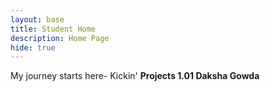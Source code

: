 ```yaml
---
layout: base
title: Student Home 
description: Home Page
hide: true
---
```


My journey starts here- Kickin' **Projects 1.01 Daksha Gowda**